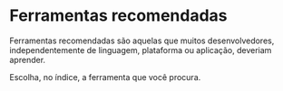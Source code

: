 # Ferramentas recomendadas

Ferramentas recomendadas são aquelas que muitos desenvolvedores,
independentemente de linguagem, plataforma ou aplicação, deveriam aprender.

Escolha, no índice, a ferramenta que você procura.
